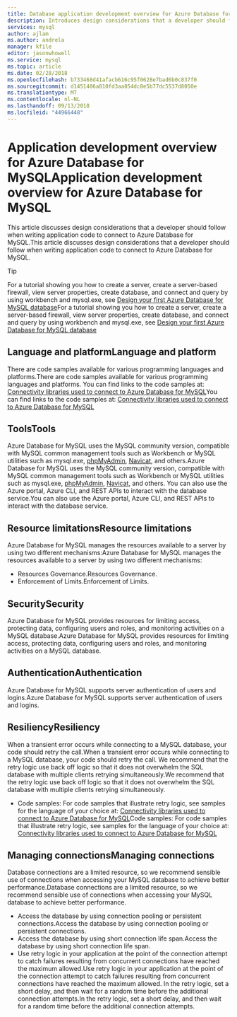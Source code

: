 ```yaml
---
title: Database application development overview for Azure Database for MySQL
description: Introduces design considerations that a developer should follow when writing application code to connect to Azure Database for MySQL
services: mysql
author: ajlam
ms.author: andrela
manager: kfile
editor: jasonwhowell
ms.service: mysql
ms.topic: article
ms.date: 02/28/2018
ms.openlocfilehash: b733468d41afacb616c95f0628e7bad6b0c837f0
ms.sourcegitcommit: d1451406a010fd3aa854dc8e5b77dc5537d8050e
ms.translationtype: MT
ms.contentlocale: nl-NL
ms.lasthandoff: 09/13/2018
ms.locfileid: "44966448"
---
```

# <a name="application-development-overview-for-azure-database-for-mysql"></a><span data-ttu-id="ade09-103">Application development overview for Azure Database for MySQL</span><span class="sxs-lookup"><span data-stu-id="ade09-103">Application development overview for Azure Database for MySQL</span></span> 
<span data-ttu-id="ade09-104">This article discusses design considerations that a developer should follow when writing application code to connect to Azure Database for MySQL.</span><span class="sxs-lookup"><span data-stu-id="ade09-104">This article discusses design considerations that a developer should follow when writing application code to connect to Azure Database for MySQL.</span></span> 

> [!TIP]
> <span data-ttu-id="ade09-105">For a tutorial showing you how to create a server, create a server-based firewall, view server properties, create database, and connect and query by using workbench and mysql.exe, see [Design your first Azure Database for MySQL database](tutorial-design-database-using-portal.md)</span><span class="sxs-lookup"><span data-stu-id="ade09-105">For a tutorial showing you how to create a server, create a server-based firewall, view server properties, create database, and connect and query by using workbench and mysql.exe, see [Design your first Azure Database for MySQL database](tutorial-design-database-using-portal.md)</span></span>

## <a name="language-and-platform"></a><span data-ttu-id="ade09-106">Language and platform</span><span class="sxs-lookup"><span data-stu-id="ade09-106">Language and platform</span></span>
<span data-ttu-id="ade09-107">There are code samples available for various programming languages and platforms.</span><span class="sxs-lookup"><span data-stu-id="ade09-107">There are code samples available for various programming languages and platforms.</span></span> <span data-ttu-id="ade09-108">You can find links to the code samples at: [Connectivity libraries used to connect to Azure Database for MySQL](concepts-connection-libraries.md)</span><span class="sxs-lookup"><span data-stu-id="ade09-108">You can find links to the code samples at: [Connectivity libraries used to connect to Azure Database for MySQL](concepts-connection-libraries.md)</span></span>

## <a name="tools"></a><span data-ttu-id="ade09-109">Tools</span><span class="sxs-lookup"><span data-stu-id="ade09-109">Tools</span></span>
<span data-ttu-id="ade09-110">Azure Database for MySQL uses the MySQL community version, compatible with MySQL common management tools such as Workbench or MySQL utilities such as mysql.exe, [phpMyAdmin](https://www.phpmyadmin.net/), [Navicat](https://www.navicat.com/products/navicat-for-mysql), and others.</span><span class="sxs-lookup"><span data-stu-id="ade09-110">Azure Database for MySQL uses the MySQL community version, compatible with MySQL common management tools such as Workbench or MySQL utilities such as mysql.exe, [phpMyAdmin](https://www.phpmyadmin.net/), [Navicat](https://www.navicat.com/products/navicat-for-mysql), and others.</span></span> <span data-ttu-id="ade09-111">You can also use the Azure portal, Azure CLI, and REST APIs to interact with the database service.</span><span class="sxs-lookup"><span data-stu-id="ade09-111">You can also use the Azure portal, Azure CLI, and REST APIs to interact with the database service.</span></span>

## <a name="resource-limitations"></a><span data-ttu-id="ade09-112">Resource limitations</span><span class="sxs-lookup"><span data-stu-id="ade09-112">Resource limitations</span></span>
<span data-ttu-id="ade09-113">Azure Database for MySQL manages the resources available to a server by using two different mechanisms:</span><span class="sxs-lookup"><span data-stu-id="ade09-113">Azure Database for MySQL manages the resources available to a server by using two different mechanisms:</span></span> 
- <span data-ttu-id="ade09-114">Resources Governance.</span><span class="sxs-lookup"><span data-stu-id="ade09-114">Resources Governance.</span></span>
- <span data-ttu-id="ade09-115">Enforcement of Limits.</span><span class="sxs-lookup"><span data-stu-id="ade09-115">Enforcement of Limits.</span></span>

## <a name="security"></a><span data-ttu-id="ade09-116">Security</span><span class="sxs-lookup"><span data-stu-id="ade09-116">Security</span></span>
<span data-ttu-id="ade09-117">Azure Database for MySQL provides resources for limiting access, protecting data, configuring users and roles, and monitoring activities on a MySQL database.</span><span class="sxs-lookup"><span data-stu-id="ade09-117">Azure Database for MySQL provides resources for limiting access, protecting data, configuring users and roles, and monitoring activities on a MySQL database.</span></span>

## <a name="authentication"></a><span data-ttu-id="ade09-118">Authentication</span><span class="sxs-lookup"><span data-stu-id="ade09-118">Authentication</span></span>
<span data-ttu-id="ade09-119">Azure Database for MySQL supports server authentication of users and logins.</span><span class="sxs-lookup"><span data-stu-id="ade09-119">Azure Database for MySQL supports server authentication of users and logins.</span></span>

## <a name="resiliency"></a><span data-ttu-id="ade09-120">Resiliency</span><span class="sxs-lookup"><span data-stu-id="ade09-120">Resiliency</span></span>
<span data-ttu-id="ade09-121">When a transient error occurs while connecting to a MySQL database, your code should retry the call.</span><span class="sxs-lookup"><span data-stu-id="ade09-121">When a transient error occurs while connecting to a MySQL database, your code should retry the call.</span></span> <span data-ttu-id="ade09-122">We recommend that the retry logic use back off logic so that it does not overwhelm the SQL database with multiple clients retrying simultaneously.</span><span class="sxs-lookup"><span data-stu-id="ade09-122">We recommend that the retry logic use back off logic so that it does not overwhelm the SQL database with multiple clients retrying simultaneously.</span></span>

- <span data-ttu-id="ade09-123">Code samples: For code samples that illustrate retry logic, see samples for the language of your choice at: [Connectivity libraries used to connect to Azure Database for MySQL](concepts-connection-libraries.md)</span><span class="sxs-lookup"><span data-stu-id="ade09-123">Code samples: For code samples that illustrate retry logic, see samples for the language of your choice at: [Connectivity libraries used to connect to Azure Database for MySQL](concepts-connection-libraries.md)</span></span>

## <a name="managing-connections"></a><span data-ttu-id="ade09-124">Managing connections</span><span class="sxs-lookup"><span data-stu-id="ade09-124">Managing connections</span></span>
<span data-ttu-id="ade09-125">Database connections are a limited resource, so we recommend sensible use of connections when accessing your MySQL database to achieve better performance.</span><span class="sxs-lookup"><span data-stu-id="ade09-125">Database connections are a limited resource, so we recommend sensible use of connections when accessing your MySQL database to achieve better performance.</span></span>
- <span data-ttu-id="ade09-126">Access the database by using connection pooling or persistent connections.</span><span class="sxs-lookup"><span data-stu-id="ade09-126">Access the database by using connection pooling or persistent connections.</span></span>
- <span data-ttu-id="ade09-127">Access the database by using short connection life span.</span><span class="sxs-lookup"><span data-stu-id="ade09-127">Access the database by using short connection life span.</span></span> 
- <span data-ttu-id="ade09-128">Use retry logic in your application at the point of the connection attempt to catch failures resulting from concurrent connections have reached the maximum allowed.</span><span class="sxs-lookup"><span data-stu-id="ade09-128">Use retry logic in your application at the point of the connection attempt to catch failures resulting from concurrent connections have reached the maximum allowed.</span></span> <span data-ttu-id="ade09-129">In the retry logic, set a short delay, and then wait for a random time before the additional connection attempts.</span><span class="sxs-lookup"><span data-stu-id="ade09-129">In the retry logic, set a short delay, and then wait for a random time before the additional connection attempts.</span></span>